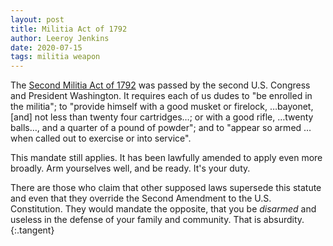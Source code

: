 ```yaml
---
layout: post
title: Militia Act of 1792
author: Leeroy Jenkins
date: 2020-07-15
tags: militia weapon
---
```


The [Second Militia Act of 1792][act] was passed by the second U.S. Congress and
President Washington. It requires each of us dudes to "be enrolled in the
militia"; to "provide himself with a good musket or firelock, …bayonet, [and]
not less than twenty four cartridges…; or with a good rifle, …twenty balls…,
and a quarter of a pound of powder"; and to "appear so armed … when called out
to exercise or into service".

This mandate still applies. It has been lawfully amended to apply even more
broadly. Arm yourselves well, and be ready. It's your duty.

There are those who claim that other supposed laws supersede this statute and
even that they override the Second Amendment to the U.S. Constitution. They
would mandate the opposite, that you be _disarmed_ and useless in the defense
of your family and community. That is absurdity.
{:.tangent}


[act]: https://web.archive.org/web/20200614024951/https://www.constitution.org/mil/mil_act_1792.htm
